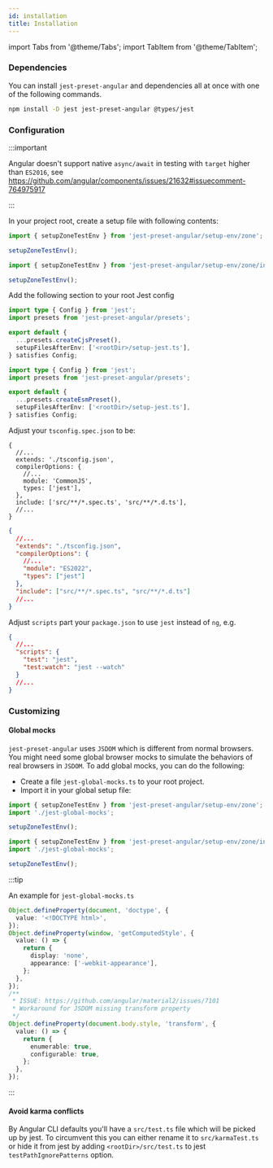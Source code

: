 ```yaml
---
id: installation
title: Installation
---
```


import Tabs from '@theme/Tabs';
import TabItem from '@theme/TabItem';

### Dependencies

You can install `jest-preset-angular` and dependencies all at once with one of the following commands.

```bash npm2yarn
npm install -D jest jest-preset-angular @types/jest
```

### Configuration

:::important

Angular doesn't support native `async/await` in testing with `target` higher than `ES2016`, see https://github.com/angular/components/issues/21632#issuecomment-764975917

:::

In your project root, create a setup file with following contents:

```ts title="setup-jest.ts" tab={"label":"TypeScript CJS"}
import { setupZoneTestEnv } from 'jest-preset-angular/setup-env/zone';

setupZoneTestEnv();
```

```ts title="setup-jest.ts" tab={"label":"TypeScript ESM"}
import { setupZoneTestEnv } from 'jest-preset-angular/setup-env/zone/index.mjs';

setupZoneTestEnv();
```

Add the following section to your root Jest config

```ts title="jest.config.ts" tab={"label":"TypeScript CJS"}
import type { Config } from 'jest';
import presets from 'jest-preset-angular/presets';

export default {
  ...presets.createCjsPreset(),
  setupFilesAfterEnv: ['<rootDir>/setup-jest.ts'],
} satisfies Config;
```

```ts title="jest.config.mts" tab={"label":"TypeScript ESM"}
import type { Config } from 'jest';
import presets from 'jest-preset-angular/presets';

export default {
  ...presets.createEsmPreset(),
  setupFilesAfterEnv: ['<rootDir>/setup-jest.ts'],
} satisfies Config;
```

Adjust your `tsconfig.spec.json` to be:

```json5 title="tsconfig.spec.json" tab={"label": "Tsconfig CJS"}
{
  //...
  extends: './tsconfig.json',
  compilerOptions: {
    //...
    module: 'CommonJS',
    types: ['jest'],
  },
  include: ['src/**/*.spec.ts', 'src/**/*.d.ts'],
  //...
}
```

```json title="tsconfig.spec.json" tab={"label": "Tsconfig ESM"}
{
  //...
  "extends": "./tsconfig.json",
  "compilerOptions": {
    //...
    "module": "ES2022",
    "types": ["jest"]
  },
  "include": ["src/**/*.spec.ts", "src/**/*.d.ts"]
  //...
}
```

Adjust `scripts` part your `package.json` to use `jest` instead of `ng`, e.g.

```json title="package.json"
{
  //...
  "scripts": {
    "test": "jest",
    "test:watch": "jest --watch"
  }
  //...
}
```

### Customizing

#### Global mocks

`jest-preset-angular` uses `JSDOM` which is different from normal browsers. You might need some global browser mocks to
simulate the behaviors of real browsers in `JSDOM`. To add global mocks, you can do the following:

- Create a file `jest-global-mocks.ts` to your root project.
- Import it in your global setup file:

```ts title="setup-jest.ts" tab={"label":"TypeScript CJS"}
import { setupZoneTestEnv } from 'jest-preset-angular/setup-env/zone';
import './jest-global-mocks';

setupZoneTestEnv();
```

```ts title="setup-jest.ts" tab={"label":"TypeScript ESM"}
import { setupZoneTestEnv } from 'jest-preset-angular/setup-env/zone/index.mjs';
import './jest-global-mocks';

setupZoneTestEnv();
```

:::tip

An example for `jest-global-mocks.ts`

```ts title="jest-global-mocks.ts"
Object.defineProperty(document, 'doctype', {
  value: '<!DOCTYPE html>',
});
Object.defineProperty(window, 'getComputedStyle', {
  value: () => {
    return {
      display: 'none',
      appearance: ['-webkit-appearance'],
    };
  },
});
/**
 * ISSUE: https://github.com/angular/material2/issues/7101
 * Workaround for JSDOM missing transform property
 */
Object.defineProperty(document.body.style, 'transform', {
  value: () => {
    return {
      enumerable: true,
      configurable: true,
    };
  },
});
```

:::

#### Avoid karma conflicts

By Angular CLI defaults you'll have a `src/test.ts` file which will be picked up by jest. To circumvent this you can either rename it to `src/karmaTest.ts` or hide it from jest by adding `<rootDir>/src/test.ts` to jest `testPathIgnorePatterns` option.
